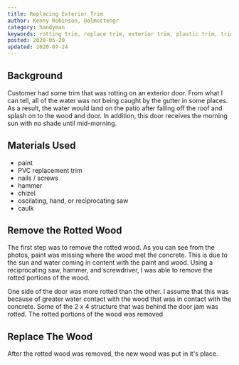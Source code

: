 ```yaml
---
title: Replacing Exterior Trim
author: Kenny Robinson, @almostengr
category: handyman
keywords: rotting trim, replace trim, exterior trim, plastic trim, trim repair
posted: 2020-05-20
updated: 2020-07-24
---
```


## Background

Customer had some trim that was rotting on an exterior door. From what I can tell, all of the water was not
being caught by the gutter in some places. As a result, the water would land on the patio after falling
off the roof and splash on to the wood and door. In addition, this door receives the morning sun with
no shade until mid-morning.

## Materials Used

* paint
* PVC replacement trim
* nails / screws
* hammer
* chizel
* oscilating, hand, or reciprocating saw
* caulk

## Remove the Rotted Wood

The first step was to remove the rotted wood. As you can see from the photos, paint was missing where the wood
met the concrete. This is due to the sun and water coming in content with the paint and wood.  Using a
reciprocating saw, hammer, and screwdriver, I was able to remove the rotted portions of the wood.

One side of the door was more rotted than the other. I assume that this was because of greater water contact
with the wood that was in contact with the concrete. Some of the 2 x 4 structure that was behind the door
jam was rotted. The rotted portions of the wood was removed

## Replace The Wood

After the rotted wood was removed, the new wood was put in it's place.